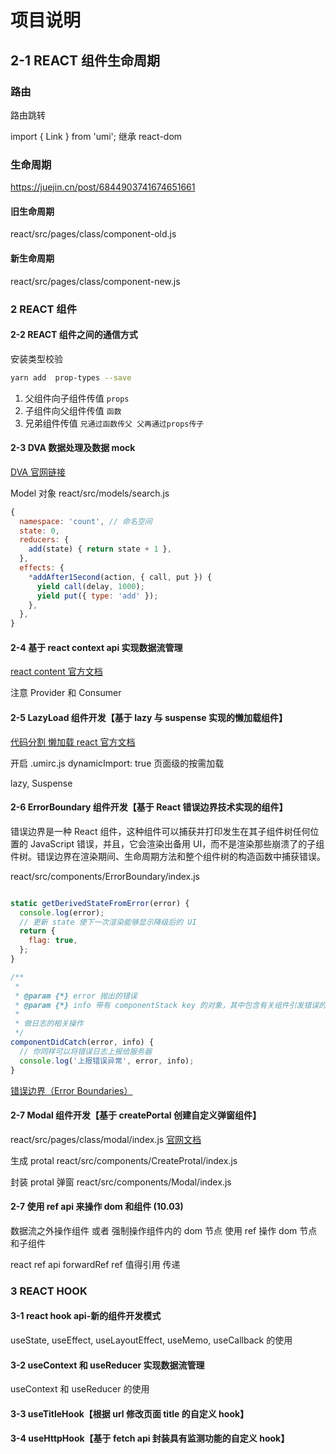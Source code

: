 # 项目说明

## 2-1 REACT 组件生命周期

### 路由

路由跳转

import { Link } from 'umi'; 继承 react-dom

### 生命周期

https://juejin.cn/post/6844903741674651661

#### 旧生命周期

react/src/pages/class/component-old.js

#### 新生命周期

react/src/pages/class/component-new.js

### 2 REACT 组件

#### 2-2 REACT 组件之间的通信方式

安装类型校验

```bash
yarn add  prop-types --save
```

1. 父组件向子组件传值 `props`
2. 子组件向父组件传值 `函数`
3. 兄弟组件传值 `兄通过函数传父 父再通过props传子`

#### 2-3 DVA 数据处理及数据 mock

[DVA 官网链接](https://dvajs.com/guide/introduce-class.html#model-%E5%AF%B9%E8%B1%A1%E7%9A%84%E4%BE%8B%E5%AD%90)

Model 对象
react/src/models/search.js

```javascript
{
  namespace: 'count', // 命名空间
  state: 0,
  reducers: {
    add(state) { return state + 1 },
  },
  effects: {
    *addAfter1Second(action, { call, put }) {
      yield call(delay, 1000);
      yield put({ type: 'add' });
    },
  },
}
```

#### 2-4 基于 react context api 实现数据流管理

[react content 官方文档](https://zh-hans.reactjs.org/docs/context.html#gatsby-focus-wrapper)

注意 Provider 和 Consumer

#### 2-5 LazyLoad 组件开发【基于 lazy 与 suspense 实现的懒加载组件】

[代码分割 懒加载 react 官方文档](https://zh-hans.reactjs.org/docs/code-splitting.html)

开启 .umirc.js dynamicImport: true 页面级的按需加载

lazy, Suspense

#### 2-6 ErrorBoundary 组件开发【基于 React 错误边界技术实现的组件】

错误边界是一种 React 组件，这种组件可以捕获并打印发生在其子组件树任何位置的 JavaScript 错误，并且，它会渲染出备用 UI，而不是渲染那些崩溃了的子组件树。错误边界在渲染期间、生命周期方法和整个组件树的构造函数中捕获错误。

react/src/components/ErrorBoundary/index.js

```javascript

static getDerivedStateFromError(error) {
  console.log(error);
  // 更新 state 使下一次渲染能够显示降级后的 UI
  return {
    flag: true,
  };
}

/**
 *
 * @param {*} error 抛出的错误
 * @param {*} info 带有 componentStack key 的对象，其中包含有关组件引发错误的栈信息
 *
 * 做日志的相关操作
 */
componentDidCatch(error, info) {
  // 你同样可以将错误日志上报给服务器
  console.log('上报错误异常', error, info);
}
```

[错误边界（Error Boundaries）](https://zh-hans.reactjs.org/docs/error-boundaries.html)

#### 2-7 Modal 组件开发【基于 createPortal 创建自定义弹窗组件】

react/src/pages/class/modal/index.js
[官网文档](https://zh-hans.reactjs.org/docs/portals.html)

生成 protal
react/src/components/CreateProtal/index.js

封装 protal 弹窗
react/src/components/Modal/index.js

#### 2-7 使用 ref api 来操作 dom 和组件 (10.03)

数据流之外操作组件 或者 强制操作组件内的 dom 节点 使用 ref 操作 dom 节点和子组件

react ref api
forwardRef ref 值得引用 传递

### 3 REACT HOOK

#### 3-1 react hook api-新的组件开发模式

useState, useEffect, useLayoutEffect, useMemo, useCallback
的使用

#### 3-2 useContext 和 useReducer 实现数据流管理

useContext 和 useReducer 的使用

#### 3-3 useTitleHook【根据 url 修改页面 title 的自定义 hook】

#### 3-4 useHttpHook【基于 fetch api 封装具有监测功能的自定义 hook】
